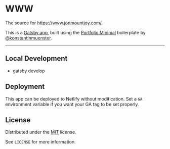 # WWW

The source for https://www.jonmountjoy.com/.

This is a [Gatsby app](https://www.gatsbyjs.org/), built using the [Portfolio Minimal](https://github.com/konstantinmuenster/gatsby-starter-portfolio-minimal) boilerplate by [@konstantinmuenster](https://github.com/alxshelepenok).

---

## Local Development

* gatsby develop 

## Deployment

This app can be deployed to Netlify without modification.  Set a `GA` environment variable if you want your GA tag to be set properly.

## License

Distributed under the [MIT](http://showalicense.com/?fullname=Konstantin+M%C3%BCnster&year=2019#license-mit) license. 

See ``LICENSE`` for more information.